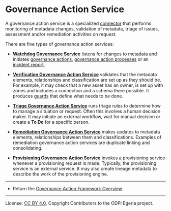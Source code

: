 <!-- SPDX-License-Identifier: CC-BY-4.0 -->
<!-- Copyright Contributors to the ODPi Egeria project 2020. -->

# Governance Action Service

A governance action service is a specialized [connector](https://egeria-project.org/concepts/connector)
that performs monitoring of metadata changes, validation of metadata, triage of issues, assessment and/or remediation activities on request.

There are five types of governance action services:
  
* **[Watchdog Governance Service](watchdog-governance-service.md)** listens for changes to metadata and initiates
  [governance actions](https://egeria-project.org/concepts/governance-action), [governance action processes](https://egeria-project.org/concepts/governance-action-process)
  or an [incident report](https://egeria-project.org/concept/incident-report).
  
* **[Verification Governance Action Service](verification-governance-service.md)** validates that the metadata elements, relationships and
  classification are set up as they should be.  For example, it may check that a new asset has an owner, is set up
  with zones and includes a connection and a schema there possible.  It produces [guards](https://egeria-project.org/concepts/guard)
  that define what needs to be done.
  
* **[Triage Governance Action Service](triage-governance-service.md)** runs triage rules to determine how to manage a situation or request.
  Often this involves a human decision maker.   It may initiate an external workflow, wait for manual
  decision or create a **To Do** for a specific person.
  
* **[Remediation Governance Action Service](remediation-governance-service.md)** makes updates to metadata elements, relationships between them
  and classifications. Examples of remediation governance action services are duplicate linking and consolidating.

* **[Provisioning Governance Action Service](provisioning-governance-service.md)**  invokes a provisioning service whenever a provisioning request is made. 
  Typically, the provisioning service is an external service.  It may also create lineage metadata to
  describe the work of the provisioning engine.         


----
* Return the [Governance Action Framework Overview](..)

----
License: [CC BY 4.0](https://creativecommons.org/licenses/by/4.0/),
Copyright Contributors to the ODPi Egeria project.